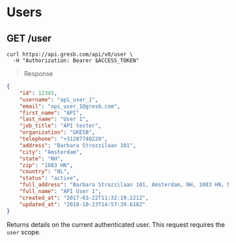 # Users

## GET /user

```shell
curl https://api.gresb.com/api/v0/user \
  -H "Authorization: Bearer $ACCESS_TOKEN"
```

> Response

```json
{
    "id": 12345,
    "username": "api_user_1",
    "email": "api_user_1@gresb.com",
    "first_name": "API",
    "last_name": "User 1",
    "job_title": "API tester",
    "organization": "GRESB",
    "telephone": "+31207740220",
    "address": "Barbara Strozzilaan 101",
    "city": "Amsterdam",
    "state": "NH",
    "zip": "1083 HN",
    "country": "NL",
    "status": "active",
    "full_address": "Barbara Strozzilaan 101, Amsterdam, NH, 1083 HN, NL",
    "full_name": "API User 1",
    "created_at": "2017-03-22T11:32:19.221Z",
    "updated_at": "2018-10-23T14:57:39.618Z"
}
```

Returns details on the current authenticated user. This request
requires the `user` scope.
